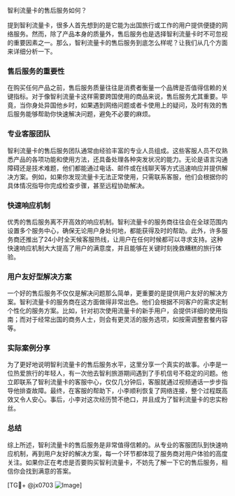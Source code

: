 智利流量卡的售后服务如何？

提到智利流量卡，很多人首先想到的是它能为出国旅行或工作的用户提供便捷的网络服务。然而，除了产品本身的质量外，售后服务也是选择智利流量卡时不可忽视的重要因素之一。那么，智利流量卡的售后服务到底怎么样呢？让我们从几个方面来详细分析一下。

### 售后服务的重要性

在购买任何产品之前，售后服务质量往往是消费者衡量一个品牌是否值得信赖的关键指标。对于像智利流量卡这样需要跨国使用的商品来说，售后服务尤其重要。毕竟，当你身处异国他乡时，如果遇到网络问题或者卡使用上的疑问，及时有效的售后服务能够帮助你快速解决问题，避免不必要的麻烦。

### 专业客服团队

智利流量卡的售后服务团队通常由经验丰富的专业人员组成。这些客服人员不仅熟悉产品的各项功能和使用方法，还具备处理各种突发状况的能力。无论是语言沟通障碍还是技术难题，他们都能通过电话、邮件或在线聊天等方式迅速响应并提供解决方案。例如，如果你发现流量卡无法正常使用，只需联系客服，他们会根据你的具体情况指导你完成检查步骤，甚至远程协助解决。

### 快速响应机制

优秀的售后服务离不开高效的响应机制。智利流量卡的服务商往往会在全球范围内设置多个服务中心，确保无论用户身处何地，都能获得及时的帮助。此外，许多服务商还推出了24小时全天候客服热线，让用户在任何时候都可以寻求支持。这种快速响应机制大大提高了用户的满意度，并且能够在关键时刻挽救糟糕的旅行体验。

### 用户友好型解决方案

一个好的售后服务不仅仅是解决问题那么简单，更重要的是提供用户友好的解决方案。智利流量卡的服务商在这方面做得非常出色。他们会根据不同客户的需求定制个性化的服务方案。比如，针对初次使用流量卡的新手用户，会提供详细的使用指南；而对于经常出国的商务人士，则会有更灵活的服务选项，如按需调整套餐内容等。

### 实际案例分享

为了更好地说明智利流量卡的售后服务水平，这里分享一个真实的故事。小李是一位热爱旅行的年轻人，有一次他去智利旅游期间遇到了手机信号不稳定的问题。他立即联系了智利流量卡的客服中心，仅仅几分钟后，客服就通过视频通话一步步指导他排查故障。最终，在客服的帮助下，小李顺利恢复了网络连接，整个过程既高效又令人安心。事后，小李对这次经历赞不绝口，并且成为了智利流量卡的忠实粉丝。

### 总结

综上所述，智利流量卡的售后服务是非常值得信赖的。从专业的客服团队到快速响应机制，再到用户友好的解决方案，每一个环节都体现了服务商对用户体验的高度关注。如果你正在考虑是否要购买智利流量卡，不妨先了解一下它的售后服务，相信你会找到满意的答案。

[TG💪+ @jx0703 ![Image](https://github.com/user-attachments/assets/dbca1d08-cadb-493c-b0ec-ad6f7a83f270)]
